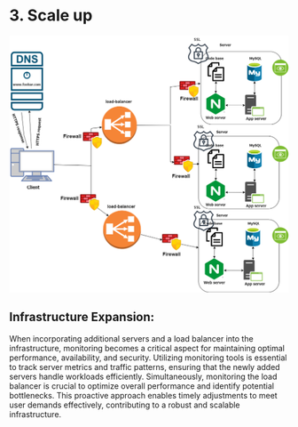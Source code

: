 # 3. Scale up

<p align="center"><img src="https://github.com/isaquliyev/holbertonschool-system_engineering-devops/blob/master/web_infrastructure_design/task_3.png"></p>


## Infrastructure Expansion:

When incorporating additional servers and a load balancer into the infrastructure, monitoring becomes a critical aspect for maintaining optimal performance, availability, and security. Utilizing monitoring tools is essential to track server metrics and traffic patterns, ensuring that the newly added servers handle workloads efficiently. Simultaneously, monitoring the load balancer is crucial to optimize overall performance and identify potential bottlenecks. This proactive approach enables timely adjustments to meet user demands effectively, contributing to a robust and scalable infrastructure.
